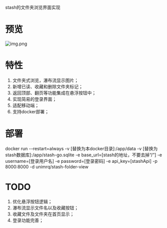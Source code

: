 stash的文件夹浏览界面实现
# 预览
![img.png](static/images/img.png)
# 特性
1. 文件夹式浏览，瀑布流显示图片；
2. 新增已读、收藏和删除文件夹标记；
3. 返回顶部、翻页等功能集成在悬浮按钮中；
4. 实现简易的登录界面；
5. 适配移动端；
6. 支持docker部署；
# 部署
docker run --restart=always -v [替换为本docker目录]:/app/data -v [替换为stash数据库]:/app/stash-go.sqlite -e base_url=[stash的地址，不要去掉“/”] -e username=[登录用户名] -e password=[登录密码] -e api_key=[stashApi] -p 8000:8000 -d unimrq/stash-folder-view
# TODO
1. 优化悬浮按钮逻辑；
2. 瀑布流显示文件名以及收藏按钮；
3. 收藏文件及文件夹在首页显示；
4. 登录功能完善；